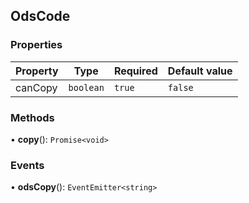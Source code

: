 ## OdsCode
### Properties
| Property | Type | Required | Default value |
| --- | --- | --- | --- |
| canCopy | `boolean` | `true` | `false` |
### Methods
• **copy**(): `Promise<void>`
### Events
• **odsCopy**(): `EventEmitter<string>`